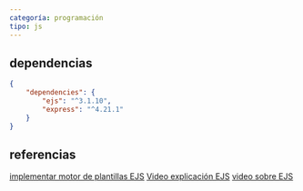 ```yaml
---
categoría: programación
tipo: js
---
```


## dependencias

```json
{
    "dependencies": {
        "ejs": "^3.1.10",
        "express": "^4.21.1"
    }
}
```

## referencias

[implementar motor de plantillas EJS](https://github.com/urian121/Implementando-el-motor-de-plantillas-EJS-en-Express-con-Nodejs)
[Video explicación EJS](https://www.youtube.com/watch?v=WohlwGPvw2I&t=130s)
[video sobre EJS](https://www.youtube.com/watch?v=VgYT3Zm8K2Y)